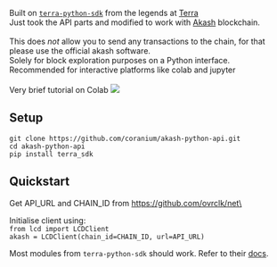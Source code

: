 Built on [`terra-python-sdk`](https://github.com/terra-project/terra-sdk-python) from the legends at [Terra](http://terra.money/)\
Just took the API parts and modified to work with [Akash](https://akash.network/) blockchain.\
\
This does *not* allow you to send any transactions to the chain, for that please use the official akash software.\
Solely for block exploration purposes on a Python interface.\
Recommended for interactive platforms like colab and jupyter\
\
Very brief tutorial on Colab [![](https://colab.research.google.com/assets/colab-badge.svg)](https://colab.research.google.com/drive/1wyYOE8cZZVEmiGdlIpibT6_rbtRozrni?usp=sharing)

## Setup
`git clone https://github.com/coranium/akash-python-api.git`\
`cd akash-python-api`\
`pip install terra_sdk`

## Quickstart
Get API_URL and CHAIN_ID from https://github.com/ovrclk/net\

Initialise client using:\
`from lcd import LCDClient`\
`akash = LCDClient(chain_id=CHAIN_ID, url=API_URL)`

Most modules from `terra-python-sdk` should work. Refer to their [docs](https://terra-project.github.io/terra-sdk-python/).
